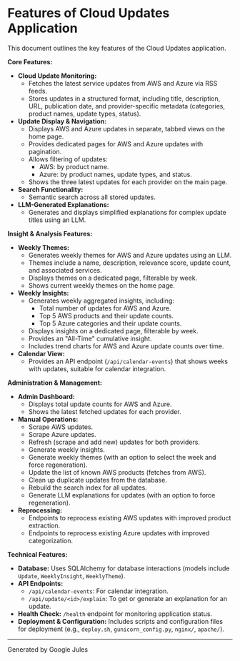 # Features of Cloud Updates Application

This document outlines the key features of the Cloud Updates application.

**Core Features:**

*   **Cloud Update Monitoring:**
    *   Fetches the latest service updates from AWS and Azure via RSS feeds.
    *   Stores updates in a structured format, including title, description, URL, publication date, and provider-specific metadata (categories, product names, update types, status).
*   **Update Display & Navigation:**
    *   Displays AWS and Azure updates in separate, tabbed views on the home page.
    *   Provides dedicated pages for AWS and Azure updates with pagination.
    *   Allows filtering of updates:
        *   AWS: by product name.
        *   Azure: by product names, update types, and status.
    *   Shows the three latest updates for each provider on the main page.
*   **Search Functionality:**
    *   Semantic search across all stored updates.
*   **LLM-Generated Explanations:**
    *   Generates and displays simplified explanations for complex update titles using an LLM.

**Insight & Analysis Features:**

*   **Weekly Themes:**
    *   Generates weekly themes for AWS and Azure updates using an LLM.
    *   Themes include a name, description, relevance score, update count, and associated services.
    *   Displays themes on a dedicated page, filterable by week.
    *   Shows current weekly themes on the home page.
*   **Weekly Insights:**
    *   Generates weekly aggregated insights, including:
        *   Total number of updates for AWS and Azure.
        *   Top 5 AWS products and their update counts.
        *   Top 5 Azure categories and their update counts.
    *   Displays insights on a dedicated page, filterable by week.
    *   Provides an "All-Time" cumulative insight.
    *   Includes trend charts for AWS and Azure update counts over time.
*   **Calendar View:**
    *   Provides an API endpoint (`/api/calendar-events`) that shows weeks with updates, suitable for calendar integration.

**Administration & Management:**

*   **Admin Dashboard:**
    *   Displays total update counts for AWS and Azure.
    *   Shows the latest fetched updates for each provider.
*   **Manual Operations:**
    *   Scrape AWS updates.
    *   Scrape Azure updates.
    *   Refresh (scrape and add new) updates for both providers.
    *   Generate weekly insights.
    *   Generate weekly themes (with an option to select the week and force regeneration).
    *   Update the list of known AWS products (fetches from AWS).
    *   Clean up duplicate updates from the database.
    *   Rebuild the search index for all updates.
    *   Generate LLM explanations for updates (with an option to force regeneration).
*   **Reprocessing:**
    *   Endpoints to reprocess existing AWS updates with improved product extraction.
    *   Endpoints to reprocess existing Azure updates with improved categorization.

**Technical Features:**

*   **Database:** Uses SQLAlchemy for database interactions (models include `Update`, `WeeklyInsight`, `WeeklyTheme`).
*   **API Endpoints:**
    *   `/api/calendar-events`: For calendar integration.
    *   `/api/update/<id>/explain`: To get or generate an explanation for an update.
*   **Health Check:** `/health` endpoint for monitoring application status.
*   **Deployment & Configuration:** Includes scripts and configuration files for deployment (e.g., `deploy.sh`, `gunicorn_config.py`, `nginx/`, `apache/`).

---
Generated by Google Jules
